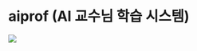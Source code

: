 
# aiprof (AI 교수님 학습 시스템)

<img src="https://cdn.pixabay.com/photo/2015/11/03/09/03/school-1019989_1280.jpg">
